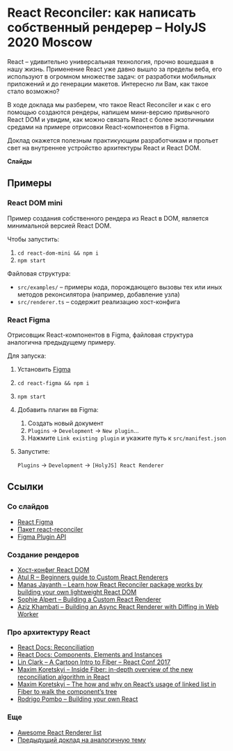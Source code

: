 # React Reconciler: как написать собственный рендерер – HolyJS 2020 Moscow

React – удивительно универсальная технология, прочно вошедшая в нашу жизнь. Применение React уже давно вышло за пределы веба, 
его используют в огромном множестве задач: от разработки мобильных приложений и до генерации макетов. Интересно ли Вам, как такое стало возможно? 

В ходе доклада мы разберем, что такое React Reconciler и как с его помощью создаются рендеры, напишем мини-версию привычного React DOM 
и увидим, как можно связать React с более экзотичными средами на примере отрисовки React-компонентов в Figma.

Доклад окажется полезным практикующим разработчикам и прольет свет на внутреннее устройство архитектуры React и React DOM.

**Слайды**

## Примеры
### React DOM mini
Пример создания собственного рендера из React в DOM, является минимальной версией React DOM.

Чтобы запустить:
1. `cd react-dom-mini && npm i`
2. `npm start`

Файловая структура:

* `src/examples/` – примеры кода, порождающего вызовы тех или иных методов реконсилятора (например, добавление узла)
* `src/renderer.ts` – содержит реализацию хост-конфига

### React Figma
Отрисовщик React-компонентов в Figma, файловая структура аналогична предыдущему примеру.

Для запуска:
1. Установить [Figma](https://www.figma.com/)
2. `cd react-figma && npm i`
3. `npm start`
4. Добавить плагин вв Figma:
    1. Создать новый документ
    2. `Plugins` -> `Development` -> `New plugin`...
    3. Нажмите `Link existing plugin` и укажите путь к `src/manifest.json`
5. Запустите:

    `Plugins` -> `Development` -> `[HolyJS] React Renderer` 

## Ссылки
### Со слайдов
* [React Figma](https://github.com/react-figma)
* [Пакет react-reconciler](https://github.com/facebook/react/tree/master/packages/react-reconciler)
* [Figma Plugin API](https://www.figma.com/plugin-docs/intro/)
### Создание рендеров
* [Хост-конфиг React DOM](https://github.com/facebook/react/blob/master/packages/react-dom/src/client/ReactDOMHostConfig.js)
* [Atul R – Beginners guide to Custom React Renderers](https://blog.atulr.com/react-custom-renderer-1/)
* [Manas Jayanth – Learn how React Reconciler package works by building your own lightweight React DOM](https://hackernoon.com/learn-you-some-custom-react-renderers-aed7164a4199)
* [Sophie Alpert – Building a Custom React Renderer](https://www.youtube.com/watch?v=CGpMlWVcHok)
* [Aziz Khambati – Building an Async React Renderer with Diffing in Web Worker](https://medium.com/@azizhk/building-an-async-react-renderer-with-diffing-in-web-worker-f3be07f16d90)
### Про архитектуру React
* [React Docs: Reconciliation](https://reactjs.org/docs/reconciliation.html)
* [React Docs: Components, Elements and Instances](https://ru.reactjs.org/blog/2015/12/18/react-components-elements-and-instances.html)
* [Lin Clark – A Cartoon Intro to Fiber – React Conf 2017](https://www.youtube.com/watch?v=ZCuYPiUIONs)
* [Maxim Koretskyi – Inside Fiber: in-depth overview of the new reconciliation algorithm in React](https://indepth.dev/inside-fiber-in-depth-overview-of-the-new-reconciliation-algorithm-in-react/)
* [Maxim Koretskyi – The how and why on React’s usage of linked list in Fiber to walk the component’s tree](https://medium.com/react-in-depth/the-how-and-why-on-reacts-usage-of-linked-list-in-fiber-67f1014d0eb7)
* [Rodrigo Pombo – Building your own React](https://pomb.us/build-your-own-react/)
### Еще
* [Awesome React Renderer list](https://github.com/chentsulin/awesome-react-renderer)
* [Предыдущий доклад на аналогичную тему](https://github.com/LosYear/react-reconciler-talk)
